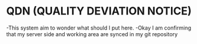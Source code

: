 # QDN (QUALITY DEVIATION NOTICE)
-This system aim to wonder what should I put here.
-Okay I am confirming that my server side and working area are synced in my git repository 


